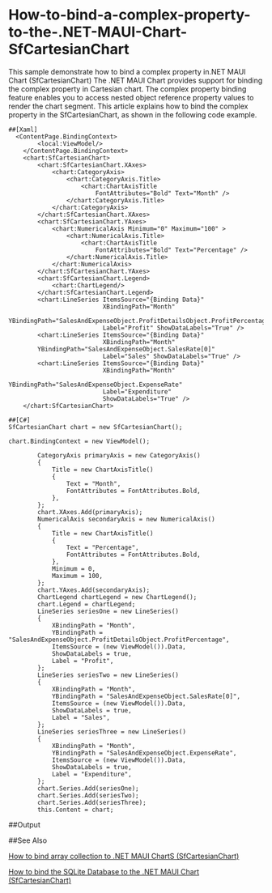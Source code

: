 # How-to-bind-a-complex-property-to-the-.NET-MAUI-Chart-SfCartesianChart
This sample demonstrate how to bind a complex property in.NET MAUI Chart (SfCartesianChart)
The .NET MAUI Chart provides support for binding the complex property in Cartesian chart. The complex property binding feature enables you to access nested object reference property values to render the chart segment. This article explains how to bind the complex property in the SfCartesianChart, as shown in the following code example.
````
##[Xaml]
  <ContentPage.BindingContext>
        <local:ViewModel/>
    </ContentPage.BindingContext>
    <chart:SfCartesianChart>
        <chart:SfCartesianChart.XAxes>
            <chart:CategoryAxis>
                <chart:CategoryAxis.Title>
                    <chart:ChartAxisTitle 
                        FontAttributes="Bold" Text="Month" />
                </chart:CategoryAxis.Title>
            </chart:CategoryAxis>
        </chart:SfCartesianChart.XAxes>
        <chart:SfCartesianChart.YAxes>
            <chart:NumericalAxis Minimum="0" Maximum="100" >
                <chart:NumericalAxis.Title>
                    <chart:ChartAxisTitle 
                        FontAttributes="Bold" Text="Percentage" />
                </chart:NumericalAxis.Title>
            </chart:NumericalAxis>
        </chart:SfCartesianChart.YAxes>
        <chart:SfCartesianChart.Legend>
            <chart:ChartLegend/>
        </chart:SfCartesianChart.Legend>
        <chart:LineSeries ItemsSource="{Binding Data}" 
                          XBindingPath="Month" 
        YBindingPath="SalesAndExpenseObject.ProfitDetailsObject.ProfitPercentage" 
                          Label="Profit" ShowDataLabels="True" />
        <chart:LineSeries ItemsSource="{Binding Data}" 
                          XBindingPath="Month" 
        YBindingPath="SalesAndExpenseObject.SalesRate[0]"
                          Label="Sales" ShowDataLabels="True" />
        <chart:LineSeries ItemsSource="{Binding Data}" 
                          XBindingPath="Month" 
                          YBindingPath="SalesAndExpenseObject.ExpenseRate" 
                          Label="Expenditure" 
                          ShowDataLabels="True" />
    </chart:SfCartesianChart>
````
````
##[C#]
SfCartesianChart chart = new SfCartesianChart();

chart.BindingContext = new ViewModel();

        CategoryAxis primaryAxis = new CategoryAxis()
        {
            Title = new ChartAxisTitle()
            {
                Text = "Month",
                FontAttributes = FontAttributes.Bold,
            },
        };
        chart.XAxes.Add(primaryAxis);
        NumericalAxis secondaryAxis = new NumericalAxis()
        {
            Title = new ChartAxisTitle()
            {
                Text = "Percentage",
                FontAttributes = FontAttributes.Bold,
            },
            Minimum = 0,
            Maximum = 100,
        };
        chart.YAxes.Add(secondaryAxis);
        ChartLegend chartLegend = new ChartLegend();
        chart.Legend = chartLegend;
        LineSeries seriesOne = new LineSeries()
        {
            XBindingPath = "Month",
            YBindingPath = "SalesAndExpenseObject.ProfitDetailsObject.ProfitPercentage",
            ItemsSource = (new ViewModel()).Data,
            ShowDataLabels = true,
            Label = "Profit",
        };
        LineSeries seriesTwo = new LineSeries()
        {
            XBindingPath = "Month",
            YBindingPath = "SalesAndExpenseObject.SalesRate[0]",
            ItemsSource = (new ViewModel()).Data,
            ShowDataLabels = true,
            Label = "Sales",
        };
        LineSeries seriesThree = new LineSeries()
        {
            XBindingPath = "Month",
            YBindingPath = "SalesAndExpenseObject.ExpenseRate",
            ItemsSource = (new ViewModel()).Data,
            ShowDataLabels = true,
            Label = "Expenditure",
        };
        chart.Series.Add(seriesOne);
        chart.Series.Add(seriesTwo);
        chart.Series.Add(seriesThree);
        this.Content = chart;
````

##Output



##See Also

[How to bind array collection to .NET MAUI ChartS (SfCartesianChart)](https://www.syncfusion.com/kb/13734/how-to-bind-array-collection-to-net-maui-chart-sfcartesianchart)

[How to bind the SQLite Database to the .NET MAUI Chart (SfCartesianChart)](https://www.syncfusion.com/kb/13690/how-to-bind-the-sqlite-database-to-the-net-maui-chart-sfcartesianchart)

